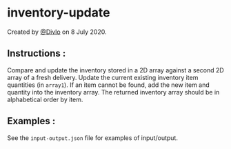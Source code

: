 # inventory-update

Created by [@Divlo](https://github.com/Divlo) on 8 July 2020.

## Instructions :

Compare and update the inventory stored in a 2D array against a second 2D array of a fresh delivery. Update the current existing inventory item quantities (in `array1`). If an item cannot be found, add the new item and quantity into the inventory array. The returned inventory array should be in alphabetical order by item.

## Examples :

See the `input-output.json` file for examples of input/output.
